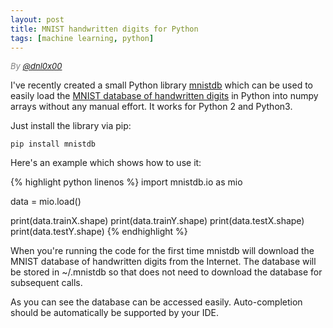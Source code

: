 ```yaml
---
layout: post
title: MNIST handwritten digits for Python
tags: [machine learning, python]
---
```

<div style="font-size:small; color: gray; font-style: italic">
  By <a href="https://twitter.com/dnl0x00">@dnl0x00</a>
</div>

I've recently created a small Python library [mnistdb](https://github.com/daniel-e/mnistdb) which can be used to easily load the [MNIST database of handwritten digits](http://yann.lecun.com/exdb/mnist/) in Python into numpy arrays without any manual effort. It works for Python 2 and Python3.

Just install the library via pip:

```
pip install mnistdb
```

Here's an example which shows how to use it:

{% highlight python linenos %}
import mnistdb.io as mio

data = mio.load()

print(data.trainX.shape)
print(data.trainY.shape)
print(data.testX.shape)
print(data.testY.shape)
{% endhighlight %}

When you're running the code for the first time mnistdb will download the MNIST database of handwritten digits from the Internet. The database will be stored in ~/.mnistdb so that does not need to download the database for subsequent calls.

As you can see the database can be accessed easily. Auto-completion should be automatically be supported by your IDE.

